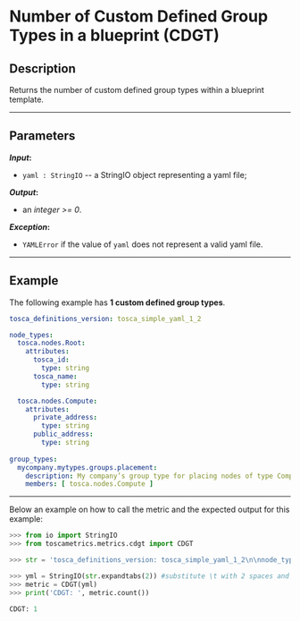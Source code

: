 # Number of Custom Defined Group Types in a blueprint (CDGT)

## Description

Returns the number of custom defined group types within a blueprint template.

---

## Parameters

**_Input_:**

* ```yaml : StringIO``` -- a StringIO object representing a yaml file;

**_Output_:** 

* an _integer >= 0_.

**_Exception_:**

* ```YAMLError``` if the value of ```yaml``` does not represent a valid yaml file. 

---

## Example
The following example has **1 custom defined group types**.

``` yaml
tosca_definitions_version: tosca_simple_yaml_1_2

node_types:
  tosca.nodes.Root:
    attributes:
      tosca_id:
        type: string
      tosca_name:
        type: string

  tosca.nodes.Compute:
    attributes:
      private_address:
        type: string
      public_address:
        type: string
        
group_types:
  mycompany.mytypes.groups.placement:
    description: My company’s group type for placing nodes of type Compute
    members: [ tosca.nodes.Compute ]
```

---

Below an example on how to call the metric and the expected output for this example:

```python
>>> from io import StringIO
>>> from toscametrics.metrics.cdgt import CDGT

>>> str = 'tosca_definitions_version: tosca_simple_yaml_1_2\n\nnode_types:\n  tosca.nodes.Root:\n    attributes:\n      tosca_id:\n        type: string\n      tosca_name:\n        type: string\n\n  tosca.nodes.Compute:\n    attributes:\n      private_address:\n        type: string\n      public_address:\n        type: string\n        \ngroup_types:\n  mycompany.mytypes.groups.placement:\n    description: My companyâ€™s group type for placing nodes of type Compute\n    members: [ tosca.nodes.Compute ]\n'

>>> yml = StringIO(str.expandtabs(2)) #substitute \t with 2 spaces and create the StringIO object
>>> metric = CDGT(yml)
>>> print('CDGT: ', metric.count())

CDGT: 1
```